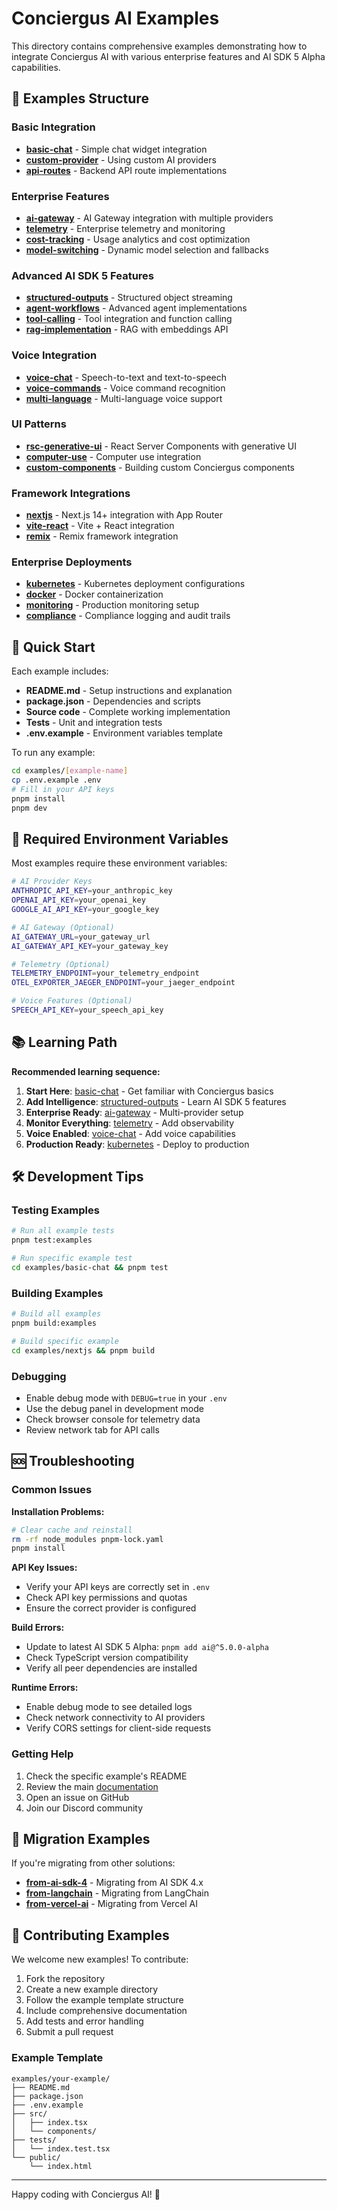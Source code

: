 # Conciergus AI Examples

This directory contains comprehensive examples demonstrating how to integrate Conciergus AI with various enterprise features and AI SDK 5 Alpha capabilities.

## 📁 Examples Structure

### Basic Integration
- [**basic-chat**](./basic-chat/) - Simple chat widget integration
- [**custom-provider**](./custom-provider/) - Using custom AI providers
- [**api-routes**](./api-routes/) - Backend API route implementations

### Enterprise Features
- [**ai-gateway**](./ai-gateway/) - AI Gateway integration with multiple providers
- [**telemetry**](./telemetry/) - Enterprise telemetry and monitoring
- [**cost-tracking**](./cost-tracking/) - Usage analytics and cost optimization
- [**model-switching**](./model-switching/) - Dynamic model selection and fallbacks

### Advanced AI SDK 5 Features
- [**structured-outputs**](./structured-outputs/) - Structured object streaming
- [**agent-workflows**](./agent-workflows/) - Advanced agent implementations
- [**tool-calling**](./tool-calling/) - Tool integration and function calling
- [**rag-implementation**](./rag-implementation/) - RAG with embeddings API

### Voice Integration
- [**voice-chat**](./voice-chat/) - Speech-to-text and text-to-speech
- [**voice-commands**](./voice-commands/) - Voice command recognition
- [**multi-language**](./multi-language/) - Multi-language voice support

### UI Patterns
- [**rsc-generative-ui**](./rsc-generative-ui/) - React Server Components with generative UI
- [**computer-use**](./computer-use/) - Computer use integration
- [**custom-components**](./custom-components/) - Building custom Conciergus components

### Framework Integrations
- [**nextjs**](./nextjs/) - Next.js 14+ integration with App Router
- [**vite-react**](./vite-react/) - Vite + React integration
- [**remix**](./remix/) - Remix framework integration

### Enterprise Deployments
- [**kubernetes**](./kubernetes/) - Kubernetes deployment configurations
- [**docker**](./docker/) - Docker containerization
- [**monitoring**](./monitoring/) - Production monitoring setup
- [**compliance**](./compliance/) - Compliance logging and audit trails

## 🚀 Quick Start

Each example includes:
- **README.md** - Setup instructions and explanation
- **package.json** - Dependencies and scripts
- **Source code** - Complete working implementation
- **Tests** - Unit and integration tests
- **.env.example** - Environment variables template

To run any example:

```bash
cd examples/[example-name]
cp .env.example .env
# Fill in your API keys
pnpm install
pnpm dev
```

## 🔑 Required Environment Variables

Most examples require these environment variables:

```bash
# AI Provider Keys
ANTHROPIC_API_KEY=your_anthropic_key
OPENAI_API_KEY=your_openai_key
GOOGLE_AI_API_KEY=your_google_key

# AI Gateway (Optional)
AI_GATEWAY_URL=your_gateway_url
AI_GATEWAY_API_KEY=your_gateway_key

# Telemetry (Optional)
TELEMETRY_ENDPOINT=your_telemetry_endpoint
OTEL_EXPORTER_JAEGER_ENDPOINT=your_jaeger_endpoint

# Voice Features (Optional)
SPEECH_API_KEY=your_speech_api_key
```

## 📚 Learning Path

**Recommended learning sequence:**

1. **Start Here**: [basic-chat](./basic-chat/) - Get familiar with Conciergus basics
2. **Add Intelligence**: [structured-outputs](./structured-outputs/) - Learn AI SDK 5 features
3. **Enterprise Ready**: [ai-gateway](./ai-gateway/) - Multi-provider setup
4. **Monitor Everything**: [telemetry](./telemetry/) - Add observability
5. **Voice Enabled**: [voice-chat](./voice-chat/) - Add voice capabilities
6. **Production Ready**: [kubernetes](./kubernetes/) - Deploy to production

## 🛠️ Development Tips

### Testing Examples
```bash
# Run all example tests
pnpm test:examples

# Run specific example test
cd examples/basic-chat && pnpm test
```

### Building Examples
```bash
# Build all examples
pnpm build:examples

# Build specific example
cd examples/nextjs && pnpm build
```

### Debugging
- Enable debug mode with `DEBUG=true` in your `.env`
- Use the debug panel in development mode
- Check browser console for telemetry data
- Review network tab for API calls

## 🆘 Troubleshooting

### Common Issues

**Installation Problems:**
```bash
# Clear cache and reinstall
rm -rf node_modules pnpm-lock.yaml
pnpm install
```

**API Key Issues:**
- Verify your API keys are correctly set in `.env`
- Check API key permissions and quotas
- Ensure the correct provider is configured

**Build Errors:**
- Update to latest AI SDK 5 Alpha: `pnpm add ai@^5.0.0-alpha`
- Check TypeScript version compatibility
- Verify all peer dependencies are installed

**Runtime Errors:**
- Enable debug mode to see detailed logs
- Check network connectivity to AI providers
- Verify CORS settings for client-side requests

### Getting Help

1. Check the specific example's README
2. Review the main [documentation](../docs/)
3. Open an issue on GitHub
4. Join our Discord community

## 🔄 Migration Examples

If you're migrating from other solutions:

- [**from-ai-sdk-4**](./migration/from-ai-sdk-4/) - Migrating from AI SDK 4.x
- [**from-langchain**](./migration/from-langchain/) - Migrating from LangChain
- [**from-vercel-ai**](./migration/from-vercel-ai/) - Migrating from Vercel AI

## 📝 Contributing Examples

We welcome new examples! To contribute:

1. Fork the repository
2. Create a new example directory
3. Follow the example template structure
4. Include comprehensive documentation
5. Add tests and error handling
6. Submit a pull request

### Example Template

```
examples/your-example/
├── README.md
├── package.json
├── .env.example
├── src/
│   ├── index.tsx
│   └── components/
├── tests/
│   └── index.test.tsx
└── public/
    └── index.html
```

---

Happy coding with Conciergus AI! 🚀 